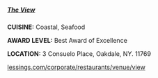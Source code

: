 <h5><a href="//www.lessings.com/corporate/restaurants/venue/view" target="_blank" onclick="ga('send', 'event', 'OutBoundLinks', '//www.lessings.com/corporate/restaurants/venue/view', 'The View');">The View</a></h5>

**CUISINE:** Coastal, Seafood

**AWARD LEVEL:** Best Award of Excellence

**LOCATION:** 3 Consuelo Place, Oakdale, NY. 11769

<a href="//www.lessings.com/corporate/restaurants/venue/view" target="_blank" onclick="ga('send', 'event', 'OutBoundLinks', '//www.lessings.com/corporate/restaurants/venue/view', 'The View');">lessings.com/corporate/restaurants/venue/view</a>